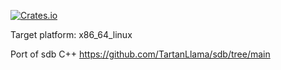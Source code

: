 [![Crates.io][crates-badge]][crates-url]

[crates-badge]: https://img.shields.io/crates/v/tokio.svg
[crates-url]: https://crates.io/crates/sdb_debugger

Target platform: x86_64_linux

Port of sdb C++ https://github.com/TartanLlama/sdb/tree/main